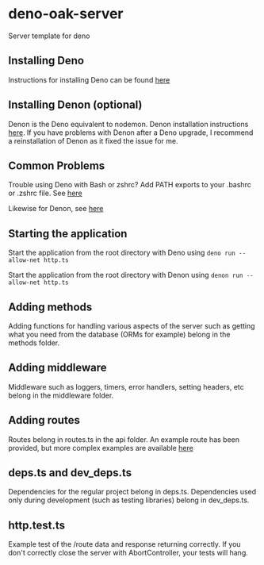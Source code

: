 # deno-oak-server

Server template for deno

## Installing Deno

Instructions for installing Deno can be found [here](https://deno.land/#installation)

## Installing Denon (optional)

Denon is the Deno equivalent to nodemon. Denon installation instructions [here](https://deno.land/x/denon@2.4.5). If you have problems with Denon after a Deno upgrade, I recommend a reinstallation of Denon as it fixed the issue for me.

## Common Problems

Trouble using Deno with Bash or zshrc? Add PATH exports to your .bashrc or .zshrc file. See [here](https://stackoverflow.com/questions/62057786/zsh-command-not-found-denon-even-after-installing-denon/62057787#62057787)

Likewise for Denon, see [here](https://github.com/denoland/deno/issues/6239#issuecomment-644940111)

## Starting the application

Start the application from the root directory with Deno using `deno run --allow-net http.ts`

Start the application from the root directory with Denon using `denon run --allow-net http.ts`

## Adding methods

Adding functions for handling various aspects of the server such as getting what you need from the database (ORMs for example) belong in the methods folder.

## Adding middleware

Middleware such as loggers, timers, error handlers, setting headers, etc belong in the middleware folder.

## Adding routes

Routes belong in routes.ts in the api folder. An example route has been provided, but more complex examples are available [here](https://deno.land/x/oak@v6.4.0)

## deps.ts and dev_deps.ts

Dependencies for the regular project belong in deps.ts. Dependencies used only during development (such as testing libraries) belong in dev_deps.ts.

## http.test.ts

Example test of the /route data and response returning correctly. If you don't correctly close the server with AbortController, your tests will hang.
